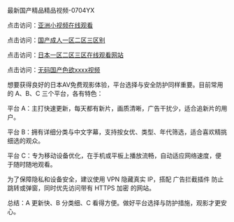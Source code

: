 最新国产精品精品视频-0704YX

点击访问：<a href="https://vassv.pages.dev/">亚洲小视频在线观看</a>

点击访问：<a href="https://gsd-agv.pages.dev/">国产成人一区二区三区别</a>

点击访问：<a href="https://gda-c7m.pages.dev/">日本一区二区三区在线观看网站</a>

点击访问：<a href="https://tfda.pages.dev/">无码国产色欲xxxx视频</a>

想要获得良好的日本AV免费观影体验，平台选择与安全防护同样重要。目前常用的 A、B、C 三个平台，各有特色：

平台 A：主打快速更新，每天都有新片，画质清晰，广告干扰少，适合追新片的用户。

平台 B：拥有详细分类与中文字幕，支持按女优、类型、年代筛选，适合喜欢精挑细选的观众。

平台 C：专为移动设备优化，在手机或平板上播放流畅，自动适应网络速度，便于随时随地观看。

为了保障隐私和设备安全，建议使用 VPN 隐藏真实 IP，搭配 广告拦截插件 防止跳转或弹窗，同时优先访问带有 HTTPS 加密 的网站。

总结：A 更新快、B 分类细、C 看得方便。做好平台选择与防护措施，观影才更安心。

<span style="display:none;">[Canonical link](https://github.com/nam20250704/nam20250704 ）</span>
